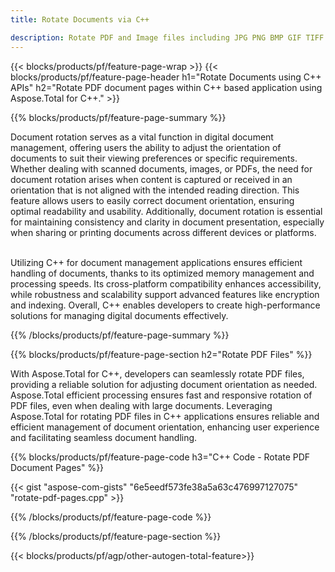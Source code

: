 ```yaml
---
title: Rotate Documents via C++ 

description: Rotate PDF and Image files including JPG PNG BMP GIF TIFF SVG via your C++ application.
---
```


{{< blocks/products/pf/feature-page-wrap >}}
{{< blocks/products/pf/feature-page-header h1="Rotate Documents using C++ APIs" h2="Rotate PDF document pages within C++ based application using Aspose.Total for C++." >}}

{{% blocks/products/pf/feature-page-summary %}}

Document rotation serves as a vital function in digital document management, offering users the ability to adjust the orientation of documents to suit their viewing preferences or specific requirements. Whether dealing with scanned documents, images, or PDFs, the need for document rotation arises when content is captured or received in an orientation that is not aligned with the intended reading direction. This feature allows users to easily correct document orientation, ensuring optimal readability and usability. Additionally, document rotation is essential for maintaining consistency and clarity in document presentation, especially when sharing or printing documents across different devices or platforms. <br /><br />

Utilizing C++ for document management applications ensures efficient handling of documents, thanks to its optimized memory management and processing speeds. Its cross-platform compatibility enhances accessibility, while robustness and scalability support advanced features like encryption and indexing. Overall, C++ enables developers to create high-performance solutions for managing digital documents effectively.

{{% /blocks/products/pf/feature-page-summary  %}}


{{% blocks/products/pf/feature-page-section  h2="Rotate PDF Files" %}}

With Aspose.Total for C++, developers can seamlessly rotate PDF files, providing a reliable solution for adjusting document orientation as needed. Aspose.Total efficient processing ensures fast and responsive rotation of PDF files, even when dealing with large documents. Leveraging Aspose.Total for rotating PDF files in C++ applications ensures reliable and efficient management of document orientation, enhancing user experience and facilitating seamless document handling.

{{% blocks/products/pf/feature-page-code h3="C++ Code - Rotate PDF Document Pages" %}}

{{< gist "aspose-com-gists" "6e5eedf573fe38a5a63c476997127075" "rotate-pdf-pages.cpp" >}}

{{% /blocks/products/pf/feature-page-code  %}}

{{% /blocks/products/pf/feature-page-section %}}

{{< blocks/products/pf/agp/other-autogen-total-feature>}}